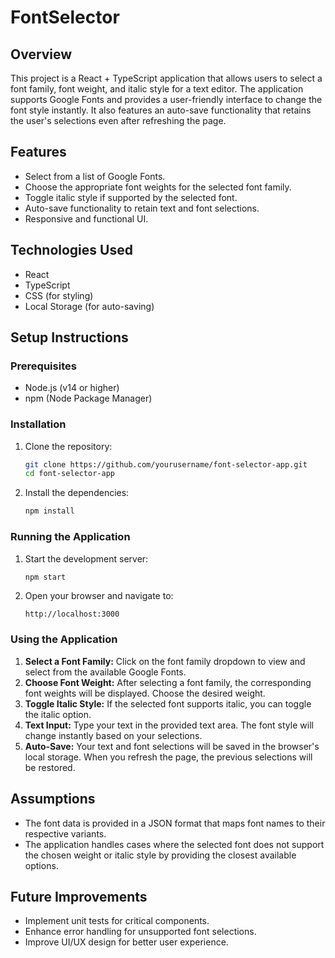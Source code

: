 
# FontSelector

## Overview
This project is a React + TypeScript application that allows users to select a font family, font weight, and italic style for a text editor. The application supports Google Fonts and provides a user-friendly interface to change the font style instantly. It also features an auto-save functionality that retains the user's selections even after refreshing the page.

## Features
- Select from a list of Google Fonts.
- Choose the appropriate font weights for the selected font family.
- Toggle italic style if supported by the selected font.
- Auto-save functionality to retain text and font selections.
- Responsive and functional UI.

## Technologies Used
- React
- TypeScript
- CSS (for styling)
- Local Storage (for auto-saving)

## Setup Instructions

### Prerequisites
- Node.js (v14 or higher)
- npm (Node Package Manager)

### Installation
1. Clone the repository:
   ```bash
   git clone https://github.com/yourusername/font-selector-app.git
   cd font-selector-app
   ```

2. Install the dependencies:
   ```bash
   npm install
   ```

### Running the Application
1. Start the development server:
   ```bash
   npm start
   ```

2. Open your browser and navigate to:
   ```
   http://localhost:3000
   ```

### Using the Application
1. **Select a Font Family:** Click on the font family dropdown to view and select from the available Google Fonts.
2. **Choose Font Weight:** After selecting a font family, the corresponding font weights will be displayed. Choose the desired weight.
3. **Toggle Italic Style:** If the selected font supports italic, you can toggle the italic option.
4. **Text Input:** Type your text in the provided text area. The font style will change instantly based on your selections.
5. **Auto-Save:** Your text and font selections will be saved in the browser's local storage. When you refresh the page, the previous selections will be restored.

## Assumptions
- The font data is provided in a JSON format that maps font names to their respective variants.
- The application handles cases where the selected font does not support the chosen weight or italic style by providing the closest available options.

## Future Improvements
- Implement unit tests for critical components.
- Enhance error handling for unsupported font selections.
- Improve UI/UX design for better user experience.

